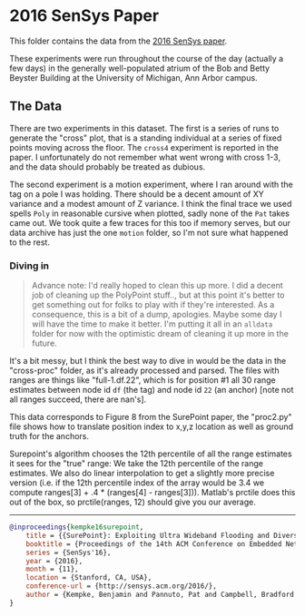 2016 SenSys Paper
=================

This folder contains the data from the [2016 SenSys paper](https://patpannuto.com/pubs/kempke16surepoint.pdf).

These experiments were run throughout the course of the day (actually a few
days) in the generally well-populated atrium of the Bob and Betty Beyster
Building at the University of Michigan, Ann Arbor campus.

The Data
--------

There are two experiments in this dataset. The first is a series of runs to
generate the "cross" plot, that is a standing individual at a series of fixed
points moving across the floor. The `cross4` experiment is reported in the
paper. I unfortunately do not remember what went wrong with cross 1-3, and the
data should probably be treated as dubious.

The second experiment is a motion experiment, where I ran around with the tag
on a pole I was holding. There should be a decent amount of XY variance and a
modest amount of Z variance. I think the final trace we used spells `Poly` in
reasonable cursive when plotted, sadly none of the `Pat` takes came out.
We took quite a few traces for this too if memory serves, but our data archive
has just the one `motion` folder, so I'm not sure what happened to the rest.

### Diving in

> Advance note: I'd really hoped to clean this up more. I did a decent job of
> cleaning up the PolyPoint stuff.., but at this point it's better to get
> something out for folks to play with if they're interested. As a consequence,
> this is a bit of a dump, apologies. Maybe some day I will have the time to
> make it better. I'm putting it all in an `alldata` folder for now with the
> optimistic dream of cleaning it up more in the future.

It's a bit messy, but I think the best way to dive in would be the data in the
"cross-proc" folder, as it's already processed and parsed. The files with
ranges are things like "full-1.df.22", which is for position #1 all 30 range
estimates between node id `df` (the tag) and node id `22` (an anchor) [note not
all ranges succeed, there are nan's].

This data corresponds to Figure 8 from the SurePoint paper, the "proc2.py" file
shows how to translate position index to x,y,z location as well as ground truth
for the anchors.

Surepoint's algorithm chooses the 12th percentile of all the range estimates it
sees for the "true" range: We take the 12th percentile of the range estimates.
We also do linear interpolation to get a slightly more precise version (i.e. if
the 12th percentile index of the array would be 3.4 we compute ranges[3] + .4 *
(ranges[4] - ranges[3])).  Matlab's prctile does this out of the box, so
prctile(ranges, 12) should give you our average.


---

```bibtex
@inproceedings{kempke16surepoint,
	title = {{SurePoint}: Exploiting Ultra Wideband Flooding and Diversity to Provide Robust, Scalable, High-Fidelity Indoor Localization},
	booktitle = {Proceedings of the 14th ACM Conference on Embedded Networked Sensor Systems},
	series = {SenSys'16},
	year = {2016},
	month = {11},
	location = {Stanford, CA, USA},
	conference-url = {http://sensys.acm.org/2016/},
	author = {Kempke, Benjamin and Pannuto, Pat and Campbell, Bradford and Dutta, Prabal},
}
```

